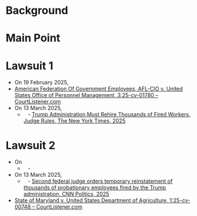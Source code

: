 # Background
# Main Point
# Lawsuit 1
- On 19 February 2025, 
- [American Federation Of Government Employees, AFL-CIO v. United States Office of Personnel Management, 3:25-cv-01780 – CourtListener.com](https://www.courtlistener.com/docket/69655364/american-federation-of-government-employees-afl-cio-v-united-states/?filed_after=&filed_before=&entry_gte=&entry_lte=&order_by=asc)
- On 13 March 2025, 
	- ` ` - [Trump Administration Must Rehire Thousands of Fired Workers, Judge Rules, The New York Times, 2025](https://www.nytimes.com/2025/03/13/us/politics/trump-federal-workers-rehire-ruling.html)
# Lawsuit 2
- On
	- ` ` - 
- On 13 March 2025, 
	- ` ` - [Second federal judge orders temporary reinstatement of thousands of probationary employees fired by the Trump administration, CNN Politics, 2025](https://edition.cnn.com/2025/03/13/politics/federal-judge-temporarily-reinstates-probationary-workers/index.html)
- [State of Maryland v. United States Department of Agriculture, 1:25-cv-00748 – CourtListener.com](https://www.courtlistener.com/docket/69714275/state-of-maryland-v-united-states-department-of-agriculture/)